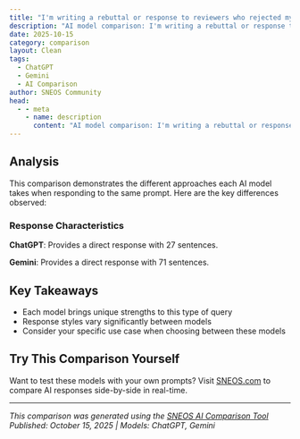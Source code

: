```yaml
---
title: "I'm writing a rebuttal or response to reviewers who rejected my paper. Help me: 1) Decide if rebuttal is worth it (some rejections are final)"
description: "AI model comparison: I'm writing a rebuttal or response to reviewers who rejected my paper. Help me: 1) Decide if rebutta..."
date: 2025-10-15
category: comparison
layout: Clean
tags:
  - ChatGPT
  - Gemini
  - AI Comparison
author: SNEOS Community
head:
  - - meta
    - name: description
      content: "AI model comparison: I'm writing a rebuttal or response to reviewers who rejected my paper. Help me: 1) Decide if rebuttal is worth it (some ..."
---
```


<ChatComparison
  title="I'm writing a rebuttal or response to reviewers who rejected my paper. Help me: 1) Decide if rebuttal is worth it (some rejections are final)"
  prompt="I'm writing a rebuttal or response to reviewers who rejected my paper. Help me: 1) Decide if rebuttal is worth it (some rejections are final)"
  :responses='{"ChatGPT": "Deciding whether to submit a rebuttal in response to a paper rejection involves careful consideration of several factors. Here are some guidelines to help you determine if a rebuttal is worth pursuing:\n\n1. **Assess the Reviewers\u0027 Feedback:**\n   - **Constructive Criticism:** Were the reviewers\u0027 comments constructive and specific? If they provided clear reasons for the rejection that you believe can be addressed, a rebuttal may be worthwhile.\n   - **Misunderstandings:** Check if the reviewers misunderstood key aspects of your paper or if their critiques are based on incorrect interpretations. If you can clarify significant misconceptions, a rebuttal can help.\n\n2. **Severity of the Critiques:**\n   - **Minor Issues:** If the rejection is based on minor issues that you can address easily, it might be worth submitting a rebuttal to clarify these points.\n   - **Major Issues:** If the reviewers pointed out substantial conceptual flaws that you disagree with, it may require more than a simple rebuttal. Reflect on whether the foundation of your research is solid.\n\n3. **The Journal\u0027s Policies:**\n   - **Rebuttal Options:** Check if the journal allows rebuttals to rejections. Some journals allow authors to engage with reviews in a formal manner, while others have a final decision policy.\n   - **Reevaluation Process:** Some publishers provide a pathway for reconsideration under specific conditions. Understand the journal\u0027s rules before proceeding.\n\n4. **Your Standpoint:**\n   - **Confidence in Your Work:** Are you confident in the validity and contribution of your research? If you believe in it strongly and can construct a reasonable defense or clarifications, a rebuttal may be justified.\n   - **Growth Opportunity:** Consider if rebutting could lead to positive development in your work. Engaging thoughtfully in the process can strengthen your paper.\n\n5. **Potential Outcomes:**\n   - **Reevaluation:** A successful rebuttal could lead to a reconsideration of your paper and a more favorable outcome.\n   - **Time and Energy Investment:** Keep in mind that preparing a good rebuttal requires time and effort. Evaluate whether this investment aligns with your goals and if you have other pressing priorities.\n\n6. **Alternative Options:**\n   - **Revise and Resubmit Elsewhere:** Consider the possibility of revising your paper based on the reviews and submitting it to another journal if the chances of a successful rebuttal seem low.\n\nAfter carefully considering these factors, if you decide that a rebuttal is worth pursuing, ensure that it is respectful, concise, and addresses the reviewers\u0027 comments thoroughly while reinforcing the strengths of your paper.", "Gemini": "It\u0027s incredibly frustrating to receive a rejection, especially when you feel your work is strong. Deciding whether to write a rebuttal (an appeal against a rejection) is a critical strategic decision. Appeals are rarely successful and often carry a high bar.\n\nHere\u2019s a breakdown to help you decide if a rebuttal is worth it for a *rejected* paper:\n\n### When a Rebuttal/Appeal *Might* Be Worth It (Exceptional Circumstances)\n\nA rebuttal to overturn a rejection is usually only considered in very specific, compelling situations. You need a strong, objective, and demonstrable case.\n\n1.  **Clear Factual Error or Misinterpretation by Reviewer(s):**\n    *   **Example:** A reviewer states you didn\u0027t conduct a specific analysis, but your paper clearly presents and discusses that analysis (e.g., in Table 3, page 7).\n    *   **Example:** A reviewer fundamentally misinterprets your central hypothesis, methodology, or key finding, leading to an unfair criticism.\n    *   **Why it works:** You\u0027re not arguing opinion; you\u0027re pointing out a verifiable mistake.\n\n2.  **Procedural Error or Bias:**\n    *   **Example:** You have evidence of a conflict of interest that wasn\u0027t declared (e.g., a reviewer is a direct competitor working on the exact same problem with the same methodology, or someone you\u0027ve had a known professional dispute with).\n    *   **Example:** The reviewer\u0027s comments are extremely brief, unsubstantiated, unprofessional, or clearly demonstrate they are not an expert in the field.\n    *   **Example:** The editor\u0027s decision letter states rejection, but the reviewers\u0027 comments are overwhelmingly positive, and the editor provides no specific, strong justification for overriding them.\n    *   **Why it works:** You\u0027re highlighting an issue with the review process itself, not just the content.\n\n3.  **Contradictory Reviewer Reports:**\n    *   **Example:** Reviewer A praises your methods, while Reviewer B rejects the paper primarily based on a severe criticism of the same methods, without specific, convincing evidence to back their claim, and the editor sided with Reviewer B without clarification.\n    *   **Why it works:** It suggests an inconsistency that might warrant the editor taking a second look.\n\n4.  **Novelty/Significance Misjudgment (Rare \u0026 Hard to Argue):**\n    *   **Example:** Reviewers claim your work lacks novelty, but you have strong, cited evidence (e.g., recent preprints or overlooked literature) that directly contradicts their assessment, and you can articulate why your contribution is indeed significant *within the scope of the journal*.\n    *   **Why it works:** You\u0027re providing new, overlooked context, but this is the riskiest of the \u0022worth it\u0022 scenarios.\n\n### When a Rebuttal/Appeal Is *Likely NOT* Worth It (Most Cases)\n\nIf your situation falls into these categories, it\u0027s generally better to accept the rejection, revise your paper, and submit it to another journal.\n\n1.  **Genuine Scientific Flaws:**\n    *   **Example:** Reviewers identify real issues with your experimental design, statistical analysis, interpretation of results, or the soundness of your conclusions.\n    *   **Example:** The work simply doesn\u0027t meet the methodological rigor expected by the journal.\n    *   **Why it\u0027s not worth it:** You can\u0027t argue away fundamental scientific problems. Focus on improving the paper.\n\n2.  **Lack of Novelty, Significance, or Scope Mismatch (as judged by the journal):**\n    *   **Example:** Reviewers and the editor feel your work, while sound, doesn\u0027t offer a significant enough advance for *that particular journal*.\n    *   **Example:** The paper doesn\u0027t fit the journal\u0027s scope, even if it\u0027s well-executed.\n    *   **Why it\u0027s not worth it:** These are often subjective decisions by the editorial board about the journal\u0027s identity and cannot be easily rebutted.\n\n3.  **\u0022I Just Disagree with Their Opinion\u0022:**\n    *   **Example:** You simply don\u0027t like a reviewer\u0027s perspective, or you believe your interpretation is better than theirs, without being able to demonstrate a factual error or misinterpretation on their part.\n    *   **Why it\u0027s not worth it:** Editors are unlikely to overturn a decision based on differing opinions.\n\n4.  **Poor Writing, Organization, or Presentation:**\n    *   **Example:** Reviewers point out serious issues with clarity, language, structure, or data presentation that hinder understanding.\n    *   **Why it\u0027s not worth it:** These are things you *can* fix for another submission, but not reasons to appeal a rejection.\n\n5.  **Rejection Was Final and Clear:**\n    *   **Example:** The editor\u0027s letter clearly states the decision is final, or the journal\u0027s policy explicitly states they do not entertain appeals for outright rejections.\n    *   **Why it\u0027s not worth it:** You\u0027d be going against journal policy, which will only frustrate the editors.\n\n### Key Questions to Ask Yourself Before Deciding:\n\n1.  **Does the journal\u0027s policy allow appeals for rejections?** (Crucial first step. Check their website, \u0022Guide for Authors,\u0022 or instructions.) If not, do not proceed.\n2.  **Is your case *objectively* strong and provable?** Can you point to specific sentences, tables, or figures in your manuscript or in the reviewer comments to support your claim?\n3.  **Is the perceived error fundamental to the rejection?** Would correcting this error likely change the editor\u0027s decision? Arguing minor points won\u0027t help.\n4.  **Can you remain professional and concise?** An appeal needs to be respectful, logical, and brief. An emotional or lengthy rant will be dismissed.\n5.  **What\u0027s the best use of your time?** Is it more efficient to fix the identified flaws (even if you disagree with some) and submit to another, potentially equally good, journal? Or is it genuinely worth the fight for this specific journal?\n6.  **Have you sought an outside opinion?** Ask a trusted colleague or mentor to read the reviews and your paper. They might spot something you missed or give you a more objective perspective on the strength of your case.\n\n**In summary:** Appeals for rejected papers are for instances where there has been a significant, demonstrable misunderstanding, factual error, or procedural injustice. If the rejection is based on legitimate scientific concerns or an editor\u0027s judgment about fit/impact for their journal, it\u0027s almost always better to revise and resubmit elsewhere."}' published-date="{DateTime.UtcNow:HH:mm}"
/>

## Analysis

This comparison demonstrates the different approaches each AI model takes when responding to the same prompt. Here are the key differences observed:

### Response Characteristics

**ChatGPT**: Provides a direct response with 27 sentences. 

**Gemini**: Provides a direct response with 71 sentences. 

## Key Takeaways

- Each model brings unique strengths to this type of query
- Response styles vary significantly between models
- Consider your specific use case when choosing between these models

## Try This Comparison Yourself

Want to test these models with your own prompts? Visit [SNEOS.com](https://sneos.com) to compare AI responses side-by-side in real-time.

---

*This comparison was generated using the [SNEOS AI Comparison Tool](https://sneos.com)*
*Published: October 15, 2025 | Models: ChatGPT, Gemini*
